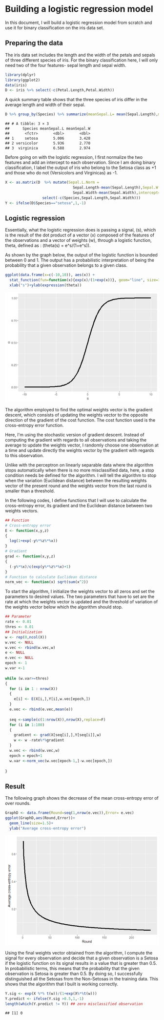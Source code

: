 Building a logistic regression model
================

In this document, I will build a logistic regression model from scratch and use it for binary classification on the iris data set.

Preparing the data
------------------

The iris data set includes the length and the width of the petals and sepals of three different species of iris. For the binary classification here, I will only need two of the four features- sepal length and sepal width.

``` r
library(dplyr)
library(ggplot2)
data(iris)
D <- iris %>% select(-c(Petal.Length,Petal.Width))
```

A quick summary table shows that the three species of iris differ in the average length and width of their sepal.

``` r
D %>% group_by(Species) %>% summarize(meanSepal.L= mean(Sepal.Length),meanSepal.W= mean(Sepal.Width))
```

    ## # A tibble: 3 × 3
    ##      Species meanSepal.L meanSepal.W
    ##       <fctr>       <dbl>       <dbl>
    ## 1     setosa       5.006       3.428
    ## 2 versicolor       5.936       2.770
    ## 3  virginica       6.588       2.974

Before going on with the logistic regression, I first normalize the two features and add an intercept to each observation. Since I am doing binary classification, I label the output of iris who belong to the Setosa class as +1 and those who do not (Versicolors and Virginicas) as -1.

``` r
X <- as.matrix(D  %>% mutate(Sepal.L.Norm =
                               Sepal.Length-mean(Sepal.Length),Sepal.W.Norm =
                               Sepal.Width-mean(Sepal.Width),intercept=1)%>%
                 select(-c(Species,Sepal.Length,Sepal.Width))) 
Y <- ifelse(D$Species=="setosa",1,-1)
```

Logistic regression
-------------------

Essentially, what the logistic regression does is passing a signal, \(s\), which is the result of the dot product of a vector \(x\) composed of the features of the observations and a vector of weights \(w\), through a logistic function, theta, defined as : \(theta(s) = e^s/(1+e^s)\).

As shown by the graph below, the output of the logistic function is bounded between 0 and 1. The output has a probabilistic interpretation of being the probability that a given observation belongs to a given class.

``` r
ggplot(data.frame(x=c(-10,10)), aes(x)) +
  stat_function(fun=function(x){exp(x)/(1+exp(x))}, geom="line", size=1.5)+
  xlab("s")+ylab(expression(theta))
```

![](logistic_regression_iris_files/figure-markdown_github/unnamed-chunk-4-1.png)

The algorithm employed to find the optimal weights vector is the gradient descent, which consists of updating the weights vector to the opposite direction of the gradient of the cost function. The cost function used is the cross-entropy error function.

Here, I'm using the stochastic version of gradient descent. Instead of computing the gradient with regards to all observations and taking the average to update the weights vector, I randomly choose one observation at a time and update directly the weights vector by the gradient with regards to this observation.

Unlike with the perceptron on linearly separable data where the algorithm stops automatically when there is no more misclassified data, here, a stop condition needs be defined for the algorithm. I will tell the algorithm to stop when the variation (Euclidean distance) between the resulting weights vector of the present round and the weights vector from the last round is smaller than a threshold.

In the following codes, I define functions that I will use to calculate the cross-entropy error, its gradient and the Euclidean distance between two weights vectors.

``` r
## Function
# Cross-entropy error
E <- function(x,y,z) 
{
  log(1+exp(-y%*%z%*%x))
}
# Gradient 
grad <- function(x,y,z)
{
  (-y%*%x)/c(exp(y%*%z%*%x)+1)
}
# Function to calculate Euclidean distance
norm_vec <- function(x) sqrt(sum(x^2))
```

To start the algorithm, I initialize the weights vector to all zeros and set the parameters to desired values. The two parameters that have to set are the rate at which the weights vector is updated and the threshold of variation of the weights vector below which the algorithm should stop.

``` r
## Parameter
rate <- 0.01
thres <- 0.01
## Initialization
w <- rep(0,ncol(X))
w.vec <- NULL
w.vec <- rbind(w.vec,w)
e <- NULL
e.vec <- NULL
epoch <- 1
w.var <-1 

while (w.var>=thres)
{
  for (i in 1 : nrow(X))
  {
    e[i] <- E(X[i,],Y[i],w.vec[epoch,])
  }
  e.vec <- rbind(e.vec,mean(e))
  
  seq <-sample(c(1:nrow(X)),nrow(X),replace=F)
  for (i in 1:100) 
  {
    gradient <- grad(X[seq[i],],Y[seq[i]],w)
    w <- w -rate%*%gradient
  }
  w.vec <- rbind(w.vec,w)
  epoch = epoch+1
  w.var <-norm_vec(w.vec[epoch-1,]-w.vec[epoch,])
  
}
```

Result
------

The following graph shows the decrease of the mean cross-entropy error of over rounds.

``` r
GraphD <- data.frame(Round=seq(1,nrow(e.vec)),Error= e.vec)
ggplot(GraphD,aes(Round,Error))+
  geom_line(size=1.5)+
  ylab("Average cross-entropy error")
```

![](logistic_regression_iris_files/figure-markdown_github/unnamed-chunk-7-1.png)

Using the final weights vector obtained from the algorithm, I compute the signal for every observation and decide that a given observation is a Setosa if the logistic function on its signal results in a value that is greater than 0.5. In probabilistic terms, this means that the probability that the given observation is Setosa is greater than 0.5. By doing so, I successfully distinguished all the Setosas from the Non-Setosas in the training data. This shows that the algorithm that I built is working correctly.

``` r
Y.sig <- exp(X %*% t(w))/(1+exp(X%*%t(w)))
Y.predict <- ifelse(Y.sig >0.5,1,-1)
length(which(Y.predict != Y)) ## zero misclassified observation
```

    ## [1] 0
